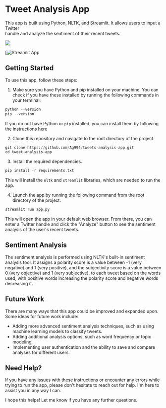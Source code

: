 # Tweet Analysis App
  <p> This app is built using Python, NLTK, and Streamlit. It allows users to input a Twitter 
  <br> handle and analyze the sentiment of their recent tweets. </p>
  
  ![](https://github.com/Ag994/tweets-analysis-app/blob/main/mcq.gif)
  
  [![Streamlit App](https://ag994-tweets-analysis-app-app-7qap5z.streamlit.app/)
  
  ## Getting Started
   To use this app, follow these steps:
   
   1. Make sure you have Python and pip installed on your machine. You can check if you have these installed by 
   running the following commands in your terminal:
   
   
   ```python
   python --version
   pip --version
   ```
   
   If you do not have Python or `pip` installed, you can install them by following the instructions [here](https://realpython.com/installing-python/)
   
   2. Clone this repository and navigate to the root directory of the project.
   
   
   ```python
   git clone https://github.com/Ag994/tweets-analysis-app.git
   cd tweet-analysis-app
   ```
   
   3. Install the required dependencies.
   

   ```python
   pip install -r requirements.txt
   ```
   
   This will install the `nltk` and `streamlit` libraries, which are needed to run the app.
   
   4. Launch the app by running the following command from the root directory of the project:
   
   
   ```python
   streamlit run app.py
   ```
   
   This will open the app in your default web browser. From there, you can enter a Twitter handle and click the "Analyze" button to see the sentiment analysis of the user's recent tweets.
   
   ## Sentiment Analysis
   
   The sentiment analysis is performed using NLTK's built-in sentiment analysis tool. It assigns a polarity score is a value between -1 (very negative) and 1 (very positive), and the subjectivity score is a value between 0 (very objective) and 1 (very subjective). to each tweet based on the words used, with positive words increasing the polarity score and negative words decreasing it.
   
   
   ## Future Work
   
   There are many ways that this app could be improved and expanded upon. Some ideas for future work include:
   
   * Adding more advanced sentiment analysis techniques, such as using machine learning models to classify tweets.
   * Adding additional analysis options, such as word frequency or topic modeling.
   * Implementing user authentication and the ability to save and compare analyses for different users.
   


   ## Need Help?
   
   If you have any issues with these instructions or encounter any errors while trying to run the app, please don't hesitate to reach out for help. I'm here to assist you in any way I can.

I hope this helps! Let me know if you have any further questions.




